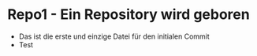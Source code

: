# Repo1 - Ein Repository wird geboren

- Das ist die erste und einzige Datei für den initialen Commit
- Test
